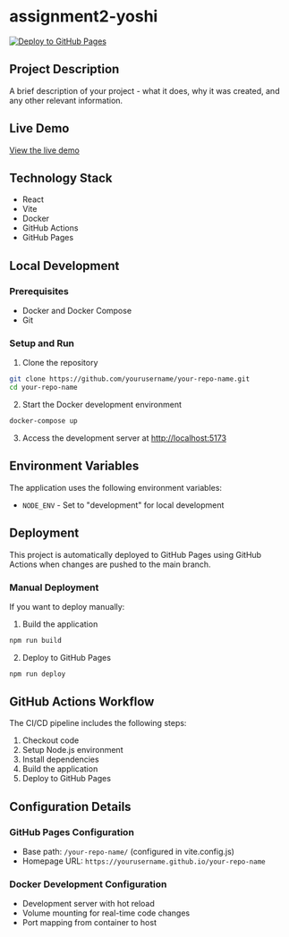 # assignment2-yoshi

[![Deploy to GitHub Pages](https://github.com/yourusername/your-repo-name/actions/workflows/deploy.yml/badge.svg)](https://github.com/yourusername/your-repo-name/actions/workflows/deploy.yml)

## Project Description
A brief description of your project - what it does, why it was created, and any other relevant information.

## Live Demo
[View the live demo](https://yourusername.github.io/your-repo-name)

## Technology Stack
- React
- Vite
- Docker
- GitHub Actions
- GitHub Pages

## Local Development

### Prerequisites
- Docker and Docker Compose
- Git

### Setup and Run

1. Clone the repository
```bash
git clone https://github.com/yourusername/your-repo-name.git
cd your-repo-name
```

2. Start the Docker development environment
```bash
docker-compose up
```

3. Access the development server at [http://localhost:5173](http://localhost:5173)

## Environment Variables
The application uses the following environment variables:
- `NODE_ENV` - Set to "development" for local development

## Deployment

This project is automatically deployed to GitHub Pages using GitHub Actions when changes are pushed to the main branch.

### Manual Deployment
If you want to deploy manually:

1. Build the application
```bash
npm run build
```

2. Deploy to GitHub Pages
```bash
npm run deploy
```

## GitHub Actions Workflow

The CI/CD pipeline includes the following steps:
1. Checkout code
2. Setup Node.js environment
3. Install dependencies
4. Build the application
5. Deploy to GitHub Pages

## Configuration Details

### GitHub Pages Configuration
- Base path: `/your-repo-name/` (configured in vite.config.js)
- Homepage URL: `https://yourusername.github.io/your-repo-name`

### Docker Development Configuration
- Development server with hot reload
- Volume mounting for real-time code changes
- Port mapping from container to host 